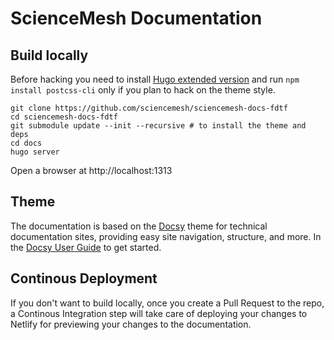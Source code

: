 # ScienceMesh Documentation

## Build locally

Before hacking you need to install [Hugo extended version](https://github.com/gohugoio/hugo/releases) and
run `npm install postcss-cli` only if you plan to hack on the theme style.

```
git clone https://github.com/sciencemesh/sciencemesh-docs-fdtf
cd sciencemesh-docs-fdtf
git submodule update --init --recursive # to install the theme and deps
cd docs
hugo server
```

Open a browser at http://localhost:1313

## Theme
The documentation is based on the [Docsy](https://github.com/google/docsy) theme for technical documentation sites, providing easy site navigation, structure, and more. 
In the [Docsy User Guide](https://www.docsy.dev/docs/getting-started/) to get started.


## Continous Deployment
If you don't want to build locally, once you create a Pull Request to the repo, a Continous Integration
step will take care of deploying your changes to Netlify for previewing your changes to the documentation.
